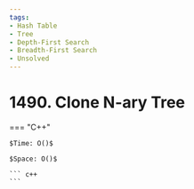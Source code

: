 ```yaml
---
tags:
- Hash Table
- Tree
- Depth-First Search
- Breadth-First Search
- Unsolved
---
```



# 1490. Clone N-ary Tree

=== "C++"

    $Time: O()$

    $Space: O()$

    ``` c++
    ```